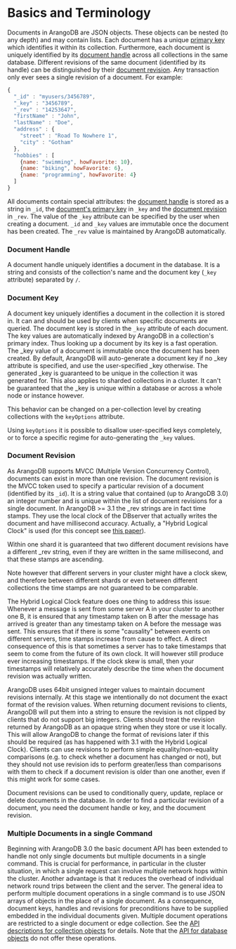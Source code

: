 Basics and Terminology
======================

Documents in ArangoDB are JSON objects. These objects can be nested (to
any depth) and may contain lists. Each document has a unique 
[primary key](../../Appendix/Glossary.md#document-key) which 
identifies it within its collection. Furthermore, each document is 
uniquely identified
by its [document handle](../../Appendix/Glossary.md#document-handle) 
across all collections in the same database. Different revisions of
the same document (identified by its handle) can be distinguished by their 
[document revision](../../Appendix/Glossary.md#document-revision).
Any transaction only ever sees a single revision of a document.
For example:

```js
{
  "_id" : "myusers/3456789",
  "_key" : "3456789",
  "_rev" : "14253647",
  "firstName" : "John",
  "lastName" : "Doe",
  "address" : {
    "street" : "Road To Nowhere 1",
    "city" : "Gotham"
  },
  "hobbies" : [
    {name: "swimming", howFavorite: 10},
    {name: "biking", howFavorite: 6},
    {name: "programming", howFavorite: 4}
  ]
}
```

All documents contain special attributes: the 
[document handle](../../Appendix/Glossary.md#document-handle) is stored
as a string in `_id`, the
[document's primary key](../../Appendix/Glossary.md#document-key) in 
`_key` and the 
[document revision](../../Appendix/Glossary.md#document-revision) in
`_rev`. The value of the `_key` attribute can be specified by the user when
creating a document. `_id` and `_key` values are immutable once the document
has been created. The `_rev` value is maintained by ArangoDB automatically.


### Document Handle

A document handle uniquely identifies a document in the database. It
is a string and consists of the collection's name and the document key
(`_key` attribute) separated by `/`.


### Document Key

A document key uniquely identifies a document in the collection it is
stored in. It can and should be used by clients when specific documents
are queried. The document key is stored in the `_key` attribute of
each document. The key values are automatically indexed by ArangoDB in
a collection's primary index. Thus looking up a document by its
key is a fast operation. The _key value of a document is
immutable once the document has been created. By default, ArangoDB will
auto-generate a document key if no _key attribute is specified, and use
the user-specified _key otherwise. The generated _key is guaranteed to
be unique in the collection it was generated for. This also applies to
sharded collections in a cluster. It can't be guaranteed that the _key is
unique within a database or across a whole node or instance however.

This behavior can be changed on a per-collection level by creating
collections with the `keyOptions` attribute.

Using `keyOptions` it is possible to disallow user-specified keys
completely, or to force a specific regime for auto-generating the `_key`
values.


### Document Revision

As ArangoDB supports MVCC (Multiple Version Concurrency Control),
documents can exist in more than one
revision. The document revision is the MVCC token used to specify 
a particular revision of a document (identified by its `_id`). 
It is a string value that contained (up to ArangoDB 3.0)
an integer number and is unique within the list of document
revisions for a single document. 
In ArangoDB >= 3.1 the _rev strings
are in fact time stamps. They use the local clock of the DBserver that
actually writes the document and have millisecond accuracy. 
Actually, a "Hybrid Logical Clock" is used (for
this concept see 
[this paper](http://www.cse.buffalo.edu/tech-reports/2014-04.pdf)).

Within one shard it is guaranteed that two different document revisions
have a different _rev string, even if they are written in the same
millisecond, and that these stamps are ascending.

Note however that different servers in your cluster might have a clock
skew, and therefore between different shards or even between different
collections the time stamps are not guaranteed to be comparable.

The Hybrid Logical Clock feature does one thing to address this
issue: Whenever a message is sent from some server A in your cluster to
another one B, it is ensured that any timestamp taken on B after the
message has arrived is greater than any timestamp taken on A before the
message was sent. This ensures that if there is some "causality" between
events on different servers, time stamps increase from cause to effect.
A direct consequence of this is that sometimes a server has to take
timestamps that seem to come from the future of its own clock. It will
however still produce ever increasing timestamps. If the clock skew is
small, then your timestamps will relatively accurately describe the time
when the document revision was actually written.

ArangoDB uses 64bit unsigned integer values to maintain
document revisions internally. At this stage we intentionally do not
document the exact format of the revision values. When returning 
document revisions to
clients, ArangoDB will put them into a string to ensure the revision
is not clipped by clients that do not support big integers. Clients
should treat the revision returned by ArangoDB as an opaque string
when they store or use it locally. This will allow ArangoDB to change
the format of revisions later if this should be required (as has happened
with 3.1 with the Hybrid Logical Clock). Clients can
use revisions to perform simple equality/non-equality comparisons
(e.g. to check whether a document has changed or not), but they should
not use revision ids to perform greater/less than comparisons with them
to check if a document revision is older than one another, even if this
might work for some cases.

Document revisions can be used to
conditionally query, update, replace or delete documents in the database. In
order to find a particular revision of a document, you need the document
handle or key, and the document revision.


### Multiple Documents in a single Command

Beginning with ArangoDB 3.0 the basic document API has been extended
to handle not only single documents but multiple documents in a single
command. This is crucial for performance, in particular in the cluster
situation, in which a single request can involve multiple network hops
within the cluster. Another advantage is that it reduces the overhead of
individual network round trips between the client
and the server. The general idea to perform multiple document operations 
in a single command is to use JSON arrays of objects in the place of a 
single document. As a consequence, document keys, handles and revisions
for preconditions have to be supplied embedded in the individual documents
given. Multiple document operations are restricted to a single document
or edge collection. 
See the [API descriptions for collection objects](DocumentMethods.md) 
for details. Note that the [API for database objects](DatabaseMethods.md)
do not offer these operations.

